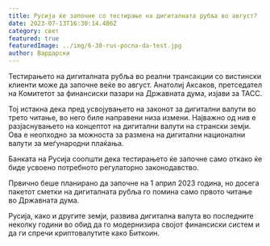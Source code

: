 ```yaml
---
title: Русија ќе започне со тестирање на дигиталната рубља во август?
date: 2023-07-13T16:30:14.486Z
category: свет
featured: true
featuredImage: ../img/6-30-rus-pocna-da-test.jpg
author: Вардарски
---
```

Тестирањето на дигиталната рубља во реални трансакции со вистински клиенти може да започне веќе во август. Анатолиј Аксаков, претседател на Комитетот за финансиски пазари на Државната дума, изјави за ТАСС.

Тој истакна дека пред усвојувањето на законот за дигитални валути во трето читање, во него биле направени низа измени. Најважно од нив е разјаснувањето на концептот на дигитални валути на странски земји. Ова е неопходно за можноста за размена на дигитални национални валути за меѓународни плаќања.

Банката на Русија соопшти дека тестирањето ќе започне само откако ќе биде усвоено потребното регулаторно законодавство.

Првично беше планирано да започне на 1 април 2023 година, но досега пакетот сметки на дигиталната рубља го помина само првото читање во Државната дума.

Русија, како и другите земји, развива дигитална валута во последните неколку години во обид да го модернизира својот финансиски систем и да ги спречи криптовалутите како Биткоин.